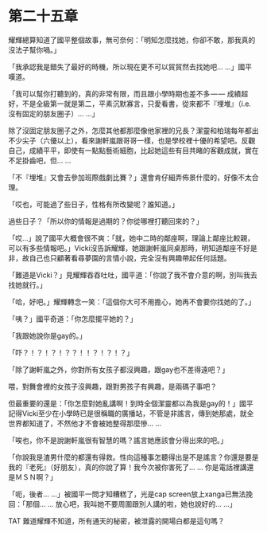 # 第二十五章

耀輝總算知道了國平整個故事，無可奈何：「明知怎麼找她，你卻不敢，那我真的沒法子幫你喎。」

「我承認我是錯失了最好的時機，所以現在更不可以貿貿然去找她吧… …」國平嘆道。

「我可以幫你打聽到的，真的非常有限，而且跟小學時期也差不多 — — 成績超好，不是全級第一就是第二，平素沉默寡言，只愛看書，從來都不『埋堆』（i.e. 沒有固定的朋友圈子）… …」

除了沒固定朋友圈子之外，怎麼其他都那麼像他家裡的兄長？潔靈和柏瑞每年都出不少尖子（六優以上），看來謝軒嵐跟哥哥一樣，也是學校裡十優的希望吧。反觀自己，成績平平，即使有一點點藝術細胞，比起她這些有目共睹的客觀成就，實在不足掛齒吧，但… …

「不『埋堆』又會去參加班際戲劇比賽？」還會肯仔細弄佈景什麼的，好像不太合理。

「哎也，可能過了些日子，性格有所改變呢？誰知道。」

過些日子？「所以你的情報是過期的？你從哪裡打聽回來的？」

「哎…」說了國平大概會很不爽：「就，她中二時的鄰座啊，理論上鄰座比較親，可以有多些情報吧。」Vicki沒告訴耀輝，她跟謝軒嵐同桌那時，明知道鄰座不好是非，故自己也只顧著看尋夢園的言情小說，完全沒有興趣帶起任何話題。

「難道是Vicki？」見耀輝吞吞吐吐，國平道：「你說了我不會介意的啊，別叫我去找她就行。」

「哈，好吧。」耀輝轉念一笑：「這個你大可不用擔心，她再不會要你找她的了。」

「咦？」國平奇道：「你怎麼擺平她的？」

「我跟她說你是gay的。」

「吓？！？！？！？？！！？！？！？」

「除了謝軒嵐之外，你對所有女孩子都沒興趣，跟gay也不差得遠吧？」

喂，對舞會裡的女孩子沒興趣，跟對男孩子有興趣，是兩碼子事吧？

但最重要的還是：「你怎麼對她亂講啊！到時全個潔靈都以為我是gay的！」國平記得Vicki至少在小學時已是很稱職的廣播站，不管是非謠言，傳到她那處，就全世界都知道了，不然他才不會被她整得那麼慘… …

「唉也，你不是說謝軒嵐很有智慧的嗎？謠言她應該會分得出來的吧。」

「你說我是渣男什麼的都還有得救。性向這種事怎聽得出是不是謠言？你還是要是我的『老死』（好朋友），真的你說了算！我今次被你害死了… … 你是電話裡講還是ＭＳＮ啊？」

「呃，後者… …」被國平一問才知糟糕了，光是cap screen放上xanga已無法挽回：「那個… … 放心吧，我叫她不要周圍跟別人講的啦，她也說好的… …」

TAT 難道耀輝不知道，所有通天的秘密，被泄露的開場白都是這句嗎？

